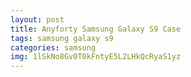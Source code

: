 ```yaml
---
layout: post
title: Anyforty Samsung Galaxy S9 Case
tags: samsung galaxy s9
categories: samsung
img: 1lSkNo8Gv0T0kFntyE5L2LHkQcRyaS1yz
---
```

